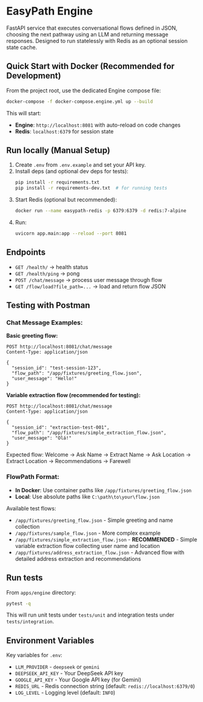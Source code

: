 # EasyPath Engine

FastAPI service that executes conversational flows defined in JSON, choosing the next pathway using an LLM and returning message responses. Designed to run statelessly with Redis as an optional session state cache.

## Quick Start with Docker (Recommended for Development)

From the project root, use the dedicated Engine compose file:

```bash
docker-compose -f docker-compose.engine.yml up --build
```

This will start:
- **Engine**: `http://localhost:8081` with auto-reload on code changes
- **Redis**: `localhost:6379` for session state

## Run locally (Manual Setup)

1. Create `.env` from `.env.example` and set your API key.
2. Install deps (and optional dev deps for tests):
   ```bash
   pip install -r requirements.txt
   pip install -r requirements-dev.txt  # for running tests
   ```
3. Start Redis (optional but recommended):
   ```bash
   docker run --name easypath-redis -p 6379:6379 -d redis:7-alpine
   ```
4. Run:
   ```bash
   uvicorn app.main:app --reload --port 8081
   ```

## Endpoints

- `GET /health/` → health status
- `GET /health/ping` → pong
- `POST /chat/message` → process user message through flow
- `GET /flow/load?file_path=...` → load and return flow JSON

## Testing with Postman

### Chat Message Examples:

**Basic greeting flow:**
```http
POST http://localhost:8081/chat/message
Content-Type: application/json

{
  "session_id": "test-session-123",
  "flow_path": "/app/fixtures/greeting_flow.json",
  "user_message": "Hello!"
}
```

**Variable extraction flow (recommended for testing):**
```http
POST http://localhost:8081/chat/message
Content-Type: application/json

{
  "session_id": "extraction-test-001",
  "flow_path": "/app/fixtures/simple_extraction_flow.json",
  "user_message": "Olá!"
}
```

Expected flow: Welcome → Ask Name → Extract Name → Ask Location → Extract Location → Recommendations → Farewell

### FlowPath Format:
- **In Docker**: Use container paths like `/app/fixtures/greeting_flow.json`
- **Local**: Use absolute paths like `C:\path\to\your\flow.json`

Available test flows:
- `/app/fixtures/greeting_flow.json` - Simple greeting and name collection
- `/app/fixtures/sample_flow.json` - More complex example
- `/app/fixtures/simple_extraction_flow.json` - **RECOMMENDED** - Simple variable extraction flow collecting user name and location
- `/app/fixtures/address_extraction_flow.json` - Advanced flow with detailed address extraction and recommendations

## Run tests

From `apps/engine` directory:

```bash
pytest -q
```

This will run unit tests under `tests/unit` and integration tests under `tests/integration`.

## Environment Variables

Key variables for `.env`:
- `LLM_PROVIDER` - `deepseek` or `gemini`
- `DEEPSEEK_API_KEY` - Your DeepSeek API key
- `GOOGLE_API_KEY` - Your Google API key (for Gemini)
- `REDIS_URL` - Redis connection string (default: `redis://localhost:6379/0`)
- `LOG_LEVEL` - Logging level (default: `INFO`)



